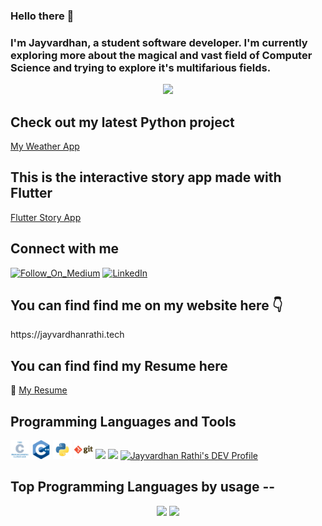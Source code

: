 ### Hello there 👋

<h3>I'm Jayvardhan, a student software developer. I'm currently exploring more about the magical and vast field of Computer Science and trying to explore it's multifarious fields.</h3>

<p align="center"><img src="https://komarev.com/ghpvc/?username=ComputerScientist-01&color=green&label=+Developers+Inspired"/>

## Check out my latest Python project

[My Weather App](https://jayvardhan-weather-app.herokuapp.com/)

## This is the interactive story app made with Flutter

[Flutter Story App](https://appetize.io/app/tc0311ukuehq8b265hv2yrkmqc)


## Connect with me
[![Follow_On_Medium](https://img.shields.io/badge/Follow_On_Medium-Jayvardhan_Rathi-green.svg)](https://medium.com/@ourmine)
[![LinkedIn](https://img.shields.io/badge/Connect_On_LinkedIn-Jayvardhan_Rathi-blue.svg?style=flat)](https://www.linkedin.com/in/rathi406/)


<h2>You can find find me on my website here 👇</h2>
https://jayvardhanrathi.tech

## You can find find my Resume here 
📝 [My Resume](https://resume.io/r/PlDFDZqAt)


## Programming Languages and Tools
<code><img width="30" src="https://raw.githubusercontent.com/github/explore/80688e429a7d4ef2fca1e82350fe8e3517d3494d/topics/c/c.png"></code>
<code><img width="30" src="https://raw.githubusercontent.com/github/explore/80688e429a7d4ef2fca1e82350fe8e3517d3494d/topics/cpp/cpp.png"></code>
<code><img width="30" src="https://raw.githubusercontent.com/github/explore/80688e429a7d4ef2fca1e82350fe8e3517d3494d/topics/python/python.png"></code>
<code><img width="30" src="https://raw.githubusercontent.com/github/explore/80688e429a7d4ef2fca1e82350fe8e3517d3494d/topics/git/git.png"></code>
<code><img width="30" src="https://www.vectorlogo.zone/logos/flutterio/flutterio-icon.svg"></code>
<code><img width="30" src="https://www.vectorlogo.zone/logos/dartlang/dartlang-icon.svg"></code>
<a href="https://dev.to/computerscientist01">
  <img src="https://d2fltix0v2e0sb.cloudfront.net/dev-badge.svg" alt="Jayvardhan Rathi's DEV Profile" height="30" width="30">
</a>
</p>


## Top Programming Languages by usage --
<p align="center">
    <img src="https://github-readme-stats.vercel.app/api?username=ComputerScientist-01&show_icons=true&line_height=40&bg_color=20,434343,000000&title_color=ff1493&text_color=fff&count_private=true"/>
  <img src="https://github-readme-stats.vercel.app/api/top-langs/?username=ComputerScientist-01&bg_color=20,434343,000000&title_color=ff1493&text_color=fff"/>
</p>




